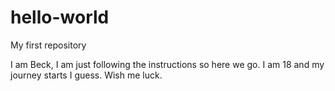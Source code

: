 # hello-world
My first repository

I am Beck, 
I am just following the instructions so here we go. I am 18 and my journey starts I guess. Wish me luck.
